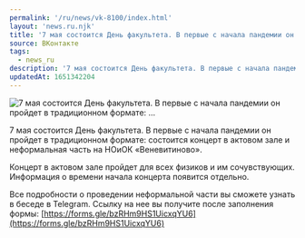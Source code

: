 ```yaml
---
permalink: '/ru/news/vk-8100/index.html'
layout: 'news.ru.njk'
title: '7 мая состоится День факультета. В первые с начала пандемии он пройдет в традиционном формате: …'
source: ВКонтакте
tags:
  - news_ru
description: '7 мая состоится День факультета. В первые с начала пандемии он пройдет в традиционном формате: …'
updatedAt: 1651342204
---
```

![7 мая состоится День факультета. В первые с начала пандемии он пройдет в традиционном формате: …](https://sun9-85.userapi.com/s/v1/ig2/C70BcNSn_udBbNN87zfFdPtzvku1lhBjG7FRORA7kYqxRFZHJIpKonOCPSadmcUCeocVn6Scyo6kqMr1x4GP4BW2.jpg?size=1280x848&quality=96&type=album)

7 мая состоится День факультета. В первые с начала пандемии он пройдет в традиционном формате: состоится концерт в актовом зале и неформальная часть на НОиОК «Веневитиново».

Концерт в актовом зале пройдет для всех физиков и им сочувствующих. Информация о времени начала концерта появится отдельно.

Все подробности о проведении неформальной части вы сможете узнать в беседе в Telegram. Ссылку на нее вы получите после заполнения формы: [https://forms.gle/bzRHm9HS1UicxqYU6](https://forms.gle/bzRHm9HS1UicxqYU6)
